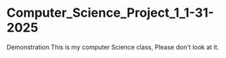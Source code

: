 # Computer_Science_Project_1_1-31-2025
Demonstration This is my computer Science class, Please don't look at it.

